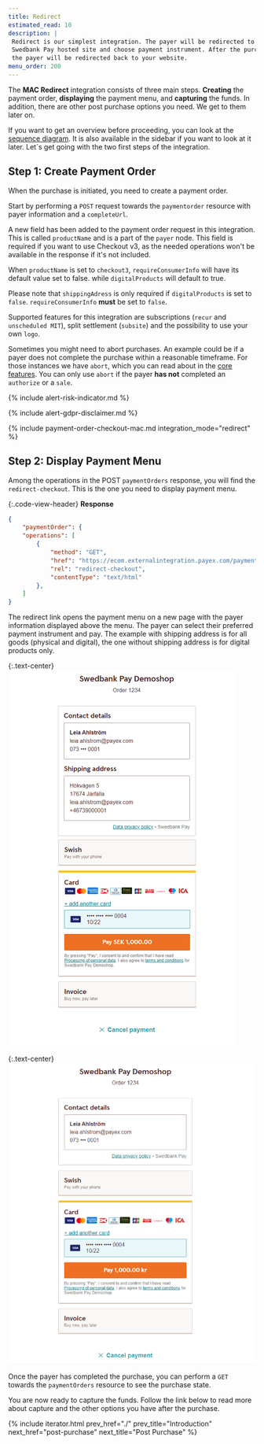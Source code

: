 ```yaml
---
title: Redirect
estimated_read: 10
description: |
 Redirect is our simplest integration. The payer will be redirected to a secure
 Swedbank Pay hosted site and choose payment instrument. After the purchase,
 the payer will be redirected back to your website.
menu_order: 200
---
```


The **MAC Redirect** integration consists of three main steps. **Creating** the
payment order, **displaying** the payment menu, and **capturing** the funds. In
addition, there are other post purchase options you need. We get to them later
on.

If you want to get an overview before proceeding, you can look at the [sequence
diagram][sequence-diagram]. It is also available in the sidebar if you want to
look at it later. Let´s get going with the two first steps of the integration.

## Step 1: Create Payment Order

When the purchase is initiated, you need to create a payment order.

Start by performing a `POST` request towards the `paymentorder` resource
with payer information and a `completeUrl`.

A new field has been added to the payment order request in this integration.
This is called `productName` and is a part of the `payer` node. This field is
required if you want to use Checkout v3, as the needed operations won't be
available in the response if it's not included.

When `productName` is set to `checkout3`, `requireConsumerInfo` will have its
default value set to false. while `digitalProducts` will default to true.

Please note that `shippingAdress` is only required if `digitalProducts` is set
to `false`. `requireConsumerInfo` **must** be set to `false`.

Supported features for this integration are subscriptions (`recur` and
`unscheduled MIT`), split settlement (`subsite`) and the possibility to use your
own `logo`.

Sometimes you might need to abort purchases. An example could be if a payer does
not complete the purchase within a reasonable timeframe. For those instances we
have `abort`, which you can read about in the [core features][abort-feature].
You can only use `abort` if the payer **has not** completed an `authorize` or a
`sale`.

{% include alert-risk-indicator.md %}

{% include alert-gdpr-disclaimer.md %}

{% include payment-order-checkout-mac.md integration_mode="redirect" %}

## Step 2: Display Payment Menu

Among the operations in the POST `paymentOrders` response, you will find the
`redirect-checkout`. This is the one you need to display payment menu.

{:.code-view-header}
**Response**

```json
{
    "paymentOrder": {
    "operations": [
        {
            "method": "GET",
            "href": "https://ecom.externalintegration.payex.com/payment/menu/b934d6f84a89a01852eea01190c2bbcc937ba29228ca7502df8592975ee3bb0d",
            "rel": "redirect-checkout",
            "contentType": "text/html"
        },
    ]
}
```

The redirect link opens the payment menu on a new page with the payer
information displayed above the menu. The payer can select their preferred
payment instrument and pay. The example with shipping address is for all goods
(physical and digital), the one without shipping address is for digital
products only.

{:.text-center}
![screenshot of the authenticated implementation redirect payment menu mixed][redirect-payment-menu-mixed]

{:.text-center}
![screenshot of the authenticated implementation redirect payment menu digital][redirect-payment-menu-digital]

Once the payer has completed the purchase, you can perform a `GET` towards the
`paymentOrders` resource to see the purchase state.

You are now ready to capture the funds. Follow the link below to read more about
capture and the other options you have after the purchase.

{% include iterator.html prev_href="./"
                         prev_title="Introduction"
                         next_href="post-purchase"
                         next_title="Post Purchase" %}

[abort-feature]: /checkout/v3/mac/features/core/abort
[redirect-payment-menu-digital]: /assets/img/checkout/v3/payment-menu-redirect-digital.png
[redirect-payment-menu-mixed]: /assets/img/checkout/v3/payment-menu-redirect-mixed-products.png
[sequence-diagram]: /checkout/v3/sequence-diagrams/#mac-redirect
